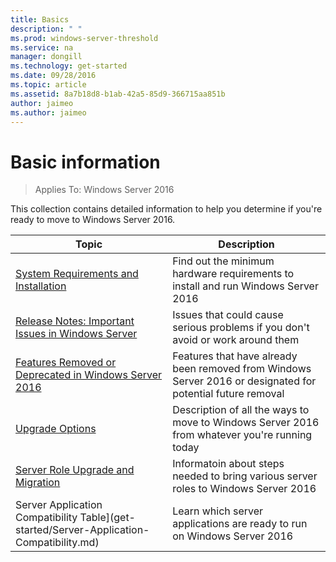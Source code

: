 ```yaml
---
title: Basics
description: " "
ms.prod: windows-server-threshold
ms.service: na
manager: dongill
ms.technology: get-started
ms.date: 09/28/2016
ms.topic: article
ms.assetid: 8a7b18d8-b1ab-42a5-85d9-366715aa851b
author: jaimeo
ms.author: jaimeo
---
```

# Basic information

>Applies To: Windows Server 2016

This collection contains detailed information to help you determine if you're ready to move to Windows Server 2016. 

|Topic|Description|  
|-|-|  
|[System Requirements and Installation](get-started/System-Requirements--and-Installation.md)|Find out the minimum hardware requirements to install and run Windows Server 2016|  
|[Release Notes: Important Issues in Windows Server](get-started/Release-Notes--Important-Issues-in-Windows-Server-2016-Technical-Preview.md)|Issues that could cause serious problems if you don't avoid or work around them|  
|[Features Removed or Deprecated in  Windows Server 2016](get-started/Features-Removed-or-Deprecated-in--Windows-Server-2016-Technical-Preview.md)|Features that have already been removed from Windows Server 2016 or designated for potential future removal|  
|[Upgrade Options](get-started/Supported-Upgrade-Paths.md)|Description of all the ways to move to Windows Server 2016 from whatever you're running today|  
|[Server Role Upgrade and Migration](get-started/Server-Role-Upgradeability-Table.md)|Informatoin about steps needed to bring various server roles to Windows Server 2016|  
|Server Application Compatibility Table](get-started/Server-Application-Compatibility.md)|Learn which server applications are ready to run on Windows Server 2016|  


